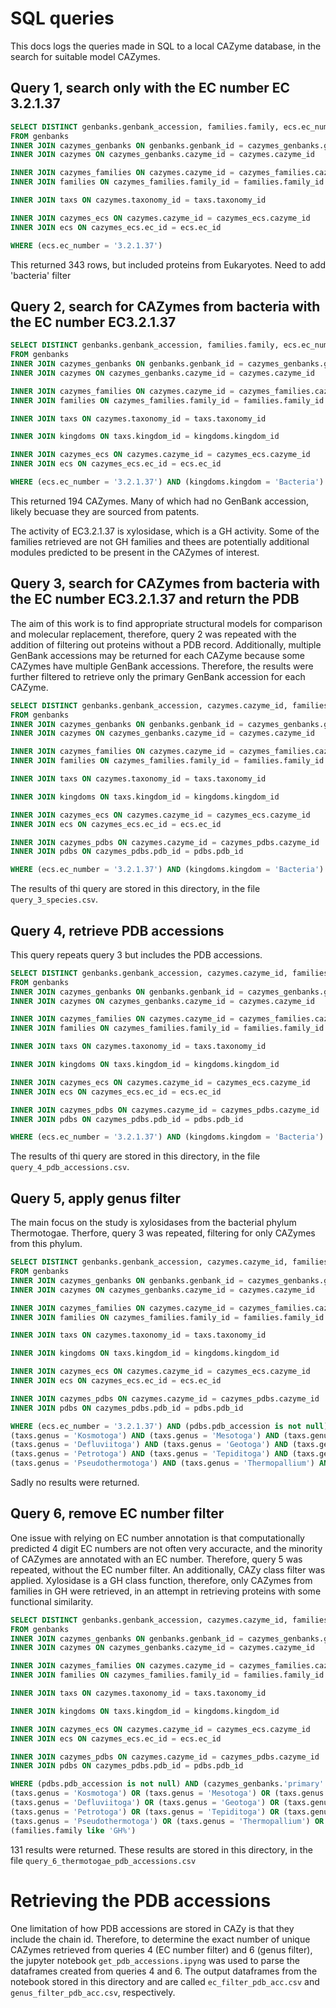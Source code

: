 # SQL queries

This docs logs the queries made in SQL to a local CAZyme database, in the search for suitable model CAZymes.

## Query 1, search only with the EC number EC 3.2.1.37

```sql
SELECT DISTINCT genbanks.genbank_accession, families.family, ecs.ec_number, taxs.genus, taxs.species
FROM genbanks
INNER JOIN cazymes_genbanks ON genbanks.genbank_id = cazymes_genbanks.genbank_id
INNER JOIN cazymes ON cazymes_genbanks.cazyme_id = cazymes.cazyme_id

INNER JOIN cazymes_families ON cazymes.cazyme_id = cazymes_families.cazyme_id
INNER JOIN families ON cazymes_families.family_id = families.family_id

INNER JOIN taxs ON cazymes.taxonomy_id = taxs.taxonomy_id

INNER JOIN cazymes_ecs ON cazymes.cazyme_id = cazymes_ecs.cazyme_id
INNER JOIN ecs ON cazymes_ecs.ec_id = ecs.ec_id

WHERE (ecs.ec_number = '3.2.1.37')
```

This returned 343 rows, but included proteins from Eukaryotes.
Need to add 'bacteria' filter

## Query 2, search for CAZymes from bacteria with the EC number EC3.2.1.37

```sql
SELECT DISTINCT genbanks.genbank_accession, families.family, ecs.ec_number, taxs.genus, taxs.species
FROM genbanks
INNER JOIN cazymes_genbanks ON genbanks.genbank_id = cazymes_genbanks.genbank_id
INNER JOIN cazymes ON cazymes_genbanks.cazyme_id = cazymes.cazyme_id

INNER JOIN cazymes_families ON cazymes.cazyme_id = cazymes_families.cazyme_id
INNER JOIN families ON cazymes_families.family_id = families.family_id

INNER JOIN taxs ON cazymes.taxonomy_id = taxs.taxonomy_id

INNER JOIN kingdoms ON taxs.kingdom_id = kingdoms.kingdom_id

INNER JOIN cazymes_ecs ON cazymes.cazyme_id = cazymes_ecs.cazyme_id
INNER JOIN ecs ON cazymes_ecs.ec_id = ecs.ec_id

WHERE (ecs.ec_number = '3.2.1.37') AND (kingdoms.kingdom = 'Bacteria')
```

This returned 194 CAZymes. Many of which had no GenBank accession, likely becuase they are sourced from patents.

The activity of EC3.2.1.37 is xylosidase, which is a GH activity. Some of the families retrieved are not GH families and 
thees are potentially additional modules predicted to be present in the CAZymes of interest.

## Query 3, search for CAZymes from bacteria with the EC number EC3.2.1.37 and return the PDB

The aim of this work is to find appropriate structural models for comparison and molecular replacement, therefore, 
query 2 was repeated with the addition of filtering out proteins without a PDB record. Additionally, multiple GenBank 
accessions may be returned for each CAZyme because some CAZymes have multiple GenBank accessions. Therefore, the results 
were further filtered to retrieve only the primary GenBank accession for each CAZyme.

```sql
SELECT DISTINCT genbanks.genbank_accession, cazymes.cazyme_id, families.family, ecs.ec_number, taxs.genus, taxs.species
FROM genbanks
INNER JOIN cazymes_genbanks ON genbanks.genbank_id = cazymes_genbanks.genbank_id
INNER JOIN cazymes ON cazymes_genbanks.cazyme_id = cazymes.cazyme_id

INNER JOIN cazymes_families ON cazymes.cazyme_id = cazymes_families.cazyme_id
INNER JOIN families ON cazymes_families.family_id = families.family_id

INNER JOIN taxs ON cazymes.taxonomy_id = taxs.taxonomy_id

INNER JOIN kingdoms ON taxs.kingdom_id = kingdoms.kingdom_id

INNER JOIN cazymes_ecs ON cazymes.cazyme_id = cazymes_ecs.cazyme_id
INNER JOIN ecs ON cazymes_ecs.ec_id = ecs.ec_id

INNER JOIN cazymes_pdbs ON cazymes.cazyme_id = cazymes_pdbs.cazyme_id
INNER JOIN pdbs ON cazymes_pdbs.pdb_id = pdbs.pdb_id

WHERE (ecs.ec_number = '3.2.1.37') AND (kingdoms.kingdom = 'Bacteria') AND (pdbs.pdb_accession is not null) AND (cazymes_genbanks.'primary' = 1)
```

The results of thi query are stored in this directory, in the file `query_3_species.csv`.

## Query 4, retrieve PDB accessions

This query repeats query 3 but includes the PDB accessions.

```sql
SELECT DISTINCT genbanks.genbank_accession, cazymes.cazyme_id, families.family, ecs.ec_number, taxs.genus, taxs.species, pdbs.pdb_accession
FROM genbanks
INNER JOIN cazymes_genbanks ON genbanks.genbank_id = cazymes_genbanks.genbank_id
INNER JOIN cazymes ON cazymes_genbanks.cazyme_id = cazymes.cazyme_id

INNER JOIN cazymes_families ON cazymes.cazyme_id = cazymes_families.cazyme_id
INNER JOIN families ON cazymes_families.family_id = families.family_id

INNER JOIN taxs ON cazymes.taxonomy_id = taxs.taxonomy_id

INNER JOIN kingdoms ON taxs.kingdom_id = kingdoms.kingdom_id

INNER JOIN cazymes_ecs ON cazymes.cazyme_id = cazymes_ecs.cazyme_id
INNER JOIN ecs ON cazymes_ecs.ec_id = ecs.ec_id

INNER JOIN cazymes_pdbs ON cazymes.cazyme_id = cazymes_pdbs.cazyme_id
INNER JOIN pdbs ON cazymes_pdbs.pdb_id = pdbs.pdb_id

WHERE (ecs.ec_number = '3.2.1.37') AND (kingdoms.kingdom = 'Bacteria') AND (pdbs.pdb_accession is not null) AND (cazymes_genbanks.'primary' = 1)
```

The results of thi query are stored in this directory, in the file `query_4_pdb_accessions.csv`.

## Query 5, apply genus filter

The main focus on the study is xylosidases from the bacterial phylum Thermotogae. Therfore, query 3 was repeated, filtering for only CAZymes from this phylum.

```sql
SELECT DISTINCT genbanks.genbank_accession, cazymes.cazyme_id, families.family, ecs.ec_number, taxs.genus, taxs.species, pdbs.pdb_accession
FROM genbanks
INNER JOIN cazymes_genbanks ON genbanks.genbank_id = cazymes_genbanks.genbank_id
INNER JOIN cazymes ON cazymes_genbanks.cazyme_id = cazymes.cazyme_id

INNER JOIN cazymes_families ON cazymes.cazyme_id = cazymes_families.cazyme_id
INNER JOIN families ON cazymes_families.family_id = families.family_id

INNER JOIN taxs ON cazymes.taxonomy_id = taxs.taxonomy_id

INNER JOIN kingdoms ON taxs.kingdom_id = kingdoms.kingdom_id

INNER JOIN cazymes_ecs ON cazymes.cazyme_id = cazymes_ecs.cazyme_id
INNER JOIN ecs ON cazymes_ecs.ec_id = ecs.ec_id

INNER JOIN cazymes_pdbs ON cazymes.cazyme_id = cazymes_pdbs.cazyme_id
INNER JOIN pdbs ON cazymes_pdbs.pdb_id = pdbs.pdb_id

WHERE (ecs.ec_number = '3.2.1.37') AND (pdbs.pdb_accession is not null) AND (cazymes_genbanks.'primary' = 1) AND
(taxs.genus = 'Kosmotoga') AND (taxs.genus = 'Mesotoga') AND (taxs.genus = 'Athalassotoga') AND (taxs.genus = 'Mesoaciditoga') AND
(taxs.genus = 'Defluviitoga') AND (taxs.genus = 'Geotoga') AND (taxs.genus = 'Marinitoga') AND (taxs.genus = 'Oceanotoga') AND
(taxs.genus = 'Petrotoga') AND (taxs.genus = 'Tepiditoga') AND (taxs.genus = 'Fervidobacterium') AND (taxs.genus = 'Thermosipho') AND
(taxs.genus = 'Pseudothermotoga') AND (taxs.genus = 'Thermopallium') AND (taxs.genus = 'Thermotoga') AND (taxs.genus = 'Thermotogales')
```

Sadly no results were returned.

## Query 6, remove EC number filter

One issue with relying on EC number annotation is that computationally predicted 4 digit EC numbers are not often very accuracte, 
and the minority of CAZymes are annotated with an EC number. Therefore, query 5 was repeated, without the EC number filter. An additionally, CAZy class 
filter was applied. Xylosidase is a GH class function, therefore, only CAZymes from families in GH were retrieved, in an attempt in retrieving proteins with some 
functional similarity.

```sql
SELECT DISTINCT genbanks.genbank_accession, cazymes.cazyme_id, families.family, taxs.genus, taxs.species, pdbs.pdb_accession
FROM genbanks
INNER JOIN cazymes_genbanks ON genbanks.genbank_id = cazymes_genbanks.genbank_id
INNER JOIN cazymes ON cazymes_genbanks.cazyme_id = cazymes.cazyme_id

INNER JOIN cazymes_families ON cazymes.cazyme_id = cazymes_families.cazyme_id
INNER JOIN families ON cazymes_families.family_id = families.family_id

INNER JOIN taxs ON cazymes.taxonomy_id = taxs.taxonomy_id

INNER JOIN kingdoms ON taxs.kingdom_id = kingdoms.kingdom_id

INNER JOIN cazymes_ecs ON cazymes.cazyme_id = cazymes_ecs.cazyme_id
INNER JOIN ecs ON cazymes_ecs.ec_id = ecs.ec_id

INNER JOIN cazymes_pdbs ON cazymes.cazyme_id = cazymes_pdbs.cazyme_id
INNER JOIN pdbs ON cazymes_pdbs.pdb_id = pdbs.pdb_id

WHERE (pdbs.pdb_accession is not null) AND (cazymes_genbanks.'primary' = 1) AND (
(taxs.genus = 'Kosmotoga') OR (taxs.genus = 'Mesotoga') OR (taxs.genus = 'Athalassotoga') OR (taxs.genus = 'Mesoaciditoga') OR
(taxs.genus = 'Defluviitoga') OR (taxs.genus = 'Geotoga') OR (taxs.genus = 'Marinitoga') OR (taxs.genus = 'Oceanotoga') OR
(taxs.genus = 'Petrotoga') OR (taxs.genus = 'Tepiditoga') OR (taxs.genus = 'Fervidobacterium') OR (taxs.genus = 'Thermosipho') OR
(taxs.genus = 'Pseudothermotoga') OR (taxs.genus = 'Thermopallium') OR (taxs.genus = 'Thermotoga') OR (taxs.genus = 'Thermotogales')) AND 
(families.family like 'GH%')
```

131 results were returned. These results are stored in this directory, in the file `query_6_thermotogae_pdb_accessions.csv`

# Retrieving the PDB accessions

One limitation of how PDB accessions are stored in CAZy is that they include the chain id. Therefore, to determine the exact number of unique 
CAZymes retrieved from queries 4 (EC number filter) and 6 (genus filter), the jupyter notebook `get_pdb_accessions.ipyng` was used to parse the 
dataframes created from queries 4 and 6. The output dataframes from the notebook stored in this directory and are called 
`ec_filter_pdb_acc.csv` and `genus_filter_pdb_acc.csv`, respectively.
